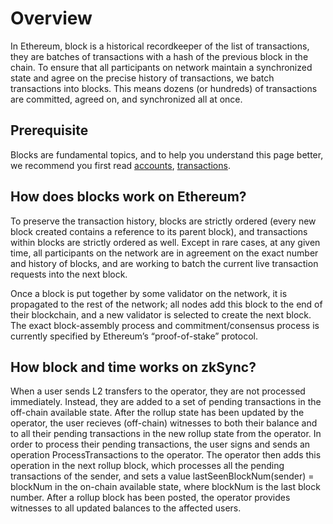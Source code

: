 # Overview

In Ethereum, block is a historical recordkeeper of the list of transactions, they are batches of transactions with a hash of the previous block in the chain.
To ensure that all participants on network maintain a synchronized state and agree on the precise history of transactions, we batch transactions into blocks. This means dozens (or hundreds) of transactions are committed, agreed on, and synchronized all at once.

## Prerequisite

Blocks are fundamental topics, and to help you understand this page better, we recommend you first read [accounts](account.md), [transactions](transactions.md).

## How does blocks work on Ethereum?

To preserve the transaction history, blocks are strictly ordered (every new block created contains a reference to its parent block), and transactions within blocks are strictly ordered as well. Except in rare cases, at any given time, all participants on the network are in agreement on the exact number and history of blocks, and are working to batch the current live transaction requests into the next block.

Once a block is put together by some validator on the network, it is propagated to the rest of the network; all nodes add this block to the end of their blockchain, and a new validator is selected to create the next block. The exact block-assembly process and commitment/consensus process is currently specified by Ethereum’s “proof-of-stake” protocol.

## How block and time works on zkSync?

When a user sends L2 transfers to the operator, they are not processed immediately. Instead, they are added to a set of pending transactions in the off-chain available state. After the rollup state has been updated by the operator, the user recieves (off-chain) witnesses to both their balance and to all their pending transactions in the new rollup state from the operator. In order to process their pending transactions, the user signs and sends an operation ProcessTransactions to the operator. The operator then adds this operation in the next rollup block, which processes all the pending transactions of the sender, and sets a value lastSeenBlockNum(sender) = blockNum in the on-chain available state, where blockNum is the last block number. After a rollup block has been posted, the operator provides witnesses to all updated balances to the affected users.

